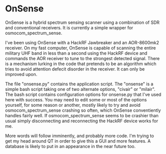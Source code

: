 OnSense
=======

OnSense is a hybrid spectrum sensing scanner using a combination of SDR and conventional receivers.  It is currently a simple wrapper for osmocom_spectrum_sense.

I've been using OnSense with a HackRF Jawbreaker and an AOR-8600mk2 receiver.  On my fast computer, OnSense is capable of scanning the entire military UHF band in less than a second using the HackRF device and commands the AOR receiver to tune to the strongest detected signal.  There is a mechanism lurking in the code that pretends to be an algorithm which tries to avoid attention defecit disorder in the receiver. It can only be improved upon.

The file "onsense.py" contains the application script.  The "onsense" is a simple bash script taking one of two alternate options, "civair" or "milair".  The bash script contains configuration options for onsense.py that I've used here with success.  You may need to edit some or most of the options yourself, for some reason or another, mostly likely to try and avoid osmocom_spectrum_sense crashing so often, which OnSense conventiently handles fairly well.  If osmocom_spectrum_sense seems to be crashier than usual simply disconnecting and reconnecting the HackRF device works for me.

More words will follow imminently, and probably more code.  I'm trying to get my head around QT in order to give this a GUI and more features.  A database is likely to put in an appearance in the near future too.


